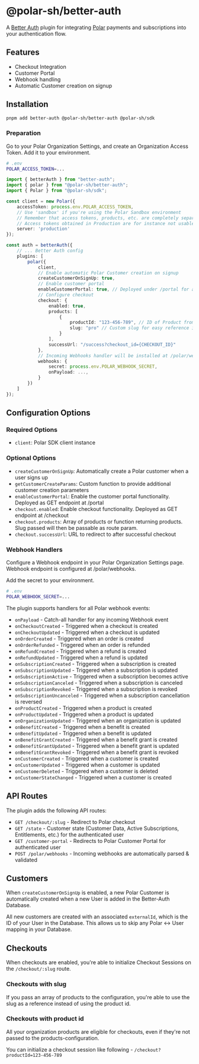 # @polar-sh/better-auth

A [Better Auth](https://github.com/better-auth/better-auth) plugin for integrating [Polar](https://polar.sh) payments and subscriptions into your authentication flow.

## Features

- Checkout Integration
- Customer Portal
- Webhook handling
- Automatic Customer creation on signup

## Installation

```bash
pnpm add better-auth @polar-sh/better-auth @polar-sh/sdk
```

### Preparation

Go to your Polar Organization Settings, and create an Organization Access Token. Add it to your environment.

```bash
# .env
POLAR_ACCESS_TOKEN=...
```

```typescript
import { betterAuth } from "better-auth";
import { polar } from "@polar-sh/better-auth";
import { Polar } from "@polar-sh/sdk";

const client = new Polar({
    accessToken: process.env.POLAR_ACCESS_TOKEN,
    // Use 'sandbox' if you're using the Polar Sandbox environment
    // Remember that access tokens, products, etc. are completely separated between environments.
    // Access tokens obtained in Production are for instance not usable in the Sandbox environment.
    server: 'production'
});

const auth = betterAuth({
    // ... Better Auth config
    plugins: [
        polar({
            client,
            // Enable automatic Polar Customer creation on signup
            createCustomerOnSignUp: true,
            // Enable customer portal
            enableCustomerPortal: true, // Deployed under /portal for authenticated users
            // Configure checkout
            checkout: {
                enabled: true,
                products: [
                    {
                        productId: "123-456-789", // ID of Product from Polar Dashboard
                        slug: "pro" // Custom slug for easy reference in Checkout URL, e.g. /checkout/pro
                    }
                ],
                successUrl: "/success?checkout_id={CHECKOUT_ID}"
            },
            // Incoming Webhooks handler will be installed at /polar/webhooks
            webhooks: {
                secret: process.env.POLAR_WEBHOOK_SECRET,
                onPayload: ...,
            }
        })
    ]
});
```

## Configuration Options

### Required Options

- `client`: Polar SDK client instance

### Optional Options

- `createCustomerOnSignUp`: Automatically create a Polar customer when a user signs up
- `getCustomerCreateParams`: Custom function to provide additional customer creation parameters
- `enableCustomerPortal`: Enable the customer portal functionality. Deployed as GET endpoint at /portal
- `checkout.enabled`: Enable checkout functionality. Deployed as GET endpoint at /checkout
- `checkout.products`: Array of products or function returning products. Slug passed will then be passable as route param.
- `checkout.successUrl`: URL to redirect to after successful checkout

### Webhook Handlers

Configure a Webhook endpoint in your Polar Organization Settings page. Webhook endpoint is configured at /polar/webhooks.

Add the secret to your environment.

```bash
# .env
POLAR_WEBHOOK_SECRET=...
```

The plugin supports handlers for all Polar webhook events:

- `onPayload` - Catch-all handler for any incoming Webhook event
- `onCheckoutCreated` - Triggered when a checkout is created
- `onCheckoutUpdated` - Triggered when a checkout is updated
- `onOrderCreated` - Triggered when an order is created
- `onOrderRefunded` - Triggered when an order is refunded
- `onRefundCreated` - Triggered when a refund is created
- `onRefundUpdated` - Triggered when a refund is updated
- `onSubscriptionCreated` - Triggered when a subscription is created
- `onSubscriptionUpdated` - Triggered when a subscription is updated
- `onSubscriptionActive` - Triggered when a subscription becomes active
- `onSubscriptionCanceled` - Triggered when a subscription is canceled
- `onSubscriptionRevoked` - Triggered when a subscription is revoked
- `onSubscriptionUncanceled` - Triggered when a subscription cancellation is reversed
- `onProductCreated` - Triggered when a product is created
- `onProductUpdated` - Triggered when a product is updated
- `onOrganizationUpdated` - Triggered when an organization is updated
- `onBenefitCreated` - Triggered when a benefit is created
- `onBenefitUpdated` - Triggered when a benefit is updated
- `onBenefitGrantCreated` - Triggered when a benefit grant is created
- `onBenefitGrantUpdated` - Triggered when a benefit grant is updated
- `onBenefitGrantRevoked` - Triggered when a benefit grant is revoked
- `onCustomerCreated` - Triggered when a customer is created
- `onCustomerUpdated` - Triggered when a customer is updated
- `onCustomerDeleted` - Triggered when a customer is deleted
- `onCustomerStateChanged` - Triggered when a customer is created

## API Routes

The plugin adds the following API routes:

- `GET /checkout/:slug` - Redirect to Polar checkout
- `GET /state` - Customer state (Customer Data, Active Subscriptions, Entitlements, etc.) for the authenticated user
- `GET /customer-portal` - Redirects to Polar Customer Portal for authenticated user
- `POST /polar/webhooks` - Incoming webhooks are automatically parsed & validated

## Customers

When `createCustomerOnSignUp` is enabled, a new Polar Customer is automatically created when a new User is added in the Better-Auth Database.

All new customers are created with an associated `externalId`, which is the ID of your User in the Database. This allows us to skip any Polar <-> User mapping in your Database.

## Checkouts

When checkouts are enabled, you're able to initialize Checkout Sessions on the `/checkout/:slug` route.

### Checkouts with slug

If you pass an array of products to the configuration, you're able to use the slug as a reference instead of using the product id.

### Checkouts with product id

All your organization products are eligible for checkouts, even if they're not passed to the products-configuration.

You can initialize a checkout session like following - `/checkout?productId=123-456-789`
